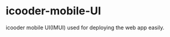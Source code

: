 icooder-mobile-UI
=================

icooder mobile UI(IMUI) used for deploying the web app easily.
